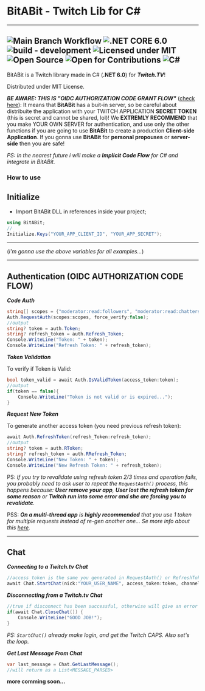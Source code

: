 # BitABit - Twitch Lib for C#

---

![Main Branch Workflow](https://github.com/ArTDsL/BitABit-twitch/actions/workflows/dotnet.yml/badge.svg?branch=main) ![.NET CORE 6.0](https://img.shields.io/badge/.NETCore-6.0-blue.svg) ![build - development](https://img.shields.io/badge/status-development-orange.svg) ![Licensed under MIT](https://img.shields.io/badge/License-MIT-lime.svg) ![Open Source](https://img.shields.io/badge/Community-Open%20Source-white.svg) ![Open for Contributions](https://img.shields.io/badge/open%20for-contributions-skyblue.svg) ![C#](https://img.shields.io/badge/C%23-lime.svg)
---

BitABit is a Twitch library made in C# (**.NET 6.0**) for ***Twitch.TV***!

Distributed under MIT License.


***BE AWARE: THIS IS "OIDC AUTHORIZATION CODE GRANT FLOW"*** ([check here](https://dev.twitch.tv/docs/authentication/getting-tokens-oauth/#authorization-code-grant-flow)): It means that **BitABit** has a buit-in server, so be careful about distribuite the application with your TWITCH APPLICATION **SECRET TOKEN** (this is secret and cannot be shared, lol)! We **EXTREMLY RECOMMEND** that you make YOUR OWN SERVER for authentication, and use only the other functions if you are going to use **BitABit** to create a production **Client-side Application**. If you gonna use **BitABit** for **personal propouses** or **server-side** then you are safe!

_PS: In the nearest future i will make a **Implicit Code Flow** for C# and integrate in BitABit._

### How to use

## Initialize

- Import BitABit DLL in references inside your project;

```csharp
using BitABit;
//
Initialize.Keys("YOUR_APP_CLIENT_ID", "YOUR_APP_SECRET");
```

---

(_i'm gonna use the above variables for all examples..._)

---

## Authentication (OIDC AUTHORIZATION CODE FLOW)

***Code Auth***

```csharp
string[] scopes = {"moderator:read:followers", "moderator:read:chatters"};
Auth.RequestAuth(scopes:scopes, force_verify:false);
//output
string? token = auth.Token;
string? refresh_token = auth.Refresh_Token;
Console.WriteLine("Token: " + token);
Console.WriteLine("Refresh Token: " + refresh_token);
```

***Token Validation***

To verify if Token is Valid:
```csharp
bool token_valid = await Auth.IsValidToken(access_token:token);
//output
if(token == false){
	Console.WriteLine("Token is not valid or is expired...");
}
```

***Request New Token***

To generate another access token (you need previous refresh token):
```csharp
await Auth.RefreshToken(refresh_Token:refresh_token);
//output
string? token = auth.RToken;
string? refresh_token = auth.RRefresh_Token;
Console.WriteLine("New Token: " + token);
Console.WriteLine("New Refresh Token: " + refresh_token);
```

PS: _If you try to revalidate using refresh token 2/3 times and operation fails, you probably need to ask user to repeat the `RequestAuth()` process, this happens because: **User remove your app**, **User lost the refresh token for some reason** or **Twitch run into some error and she are forcing you to revalidate**._

PSS: _**On a multi-thread app** is **highly recommended** that you use 1 token for multiple requests instead of re-gen another one... Se more info about this [here](https://dev.twitch.tv/docs/authentication/refresh-tokens/#handling-token-refreshes-in-a-multi-threaded-app)._

---

## Chat

***Connecting to a Twitch.tv Chat***

```csharp
//access_token is the same you generated in RequestAuth() or RefreshToken() function. 
await Chat.StartChat(nick:"YOUR_USER_NAME", access_token:token, channel:"CHANNEL_TO_CONNECT", debug:true);
```

***Disconnecting from a Twitch.tv Chat***
```csharp
//true if disconnect has been successful, otherwise will give an error an return False.
if(await Chat.CloseChat()) {
	Console.WriteLine("GOOD JOB!");
}
```

_PS: `StartChat()` already make login, and get the Twitch CAPS. Also set's the loop._

***Get Last Message From Chat***

```csharp
var last_message = Chat.GetLastMessage();
//will return as a List<MESSAGE_PARSED>
```


**more comming soon...**
